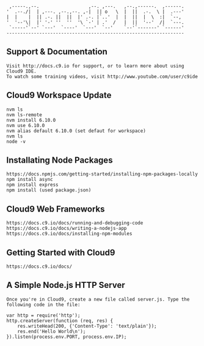      ,-----.,--.                  ,--. ,---.   ,--.,------.  ,------.
    '  .--./|  | ,---. ,--.,--. ,-|  || o   \  |  ||  .-.  \ |  .---'
    |  |    |  || .-. ||  ||  |' .-. |`..'  |  |  ||  |  \  :|  `--, 
    '  '--'\|  |' '-' ''  ''  '\ `-' | .'  /   |  ||  '--'  /|  `---.
     `-----'`--' `---'  `----'  `---'  `--'    `--'`-------' `------'
    ----------------------------------------------------------------- 



## Support & Documentation

	Visit http://docs.c9.io for support, or to learn more about using Cloud9 IDE. 
	To watch some training videos, visit http://www.youtube.com/user/c9ide

## Cloud9 Workspace Update

	nvm ls
	nvm ls-remote
	nvm install 6.10.0
	nvm use 6.10.0
	nvm alias default 6.10.0 (set defaut for workspace)
	nvm ls
	node -v
	
## Installating Node Packages

	https://docs.npmjs.com/getting-started/installing-npm-packages-locally
	npm install async
	npm install express
	npm install (used package.json)

## Cloud9 Web Frameworks

    https://docs.c9.io/docs/running-and-debugging-code
    https://docs.c9.io/docs/writing-a-nodejs-app
    https://docs.c9.io/docs/installing-npm-modules

## Getting Started with Cloud9

	https://docs.c9.io/docs/

## A Simple Node.js HTTP Server

	Once you're in Cloud9, create a new file called server.js. Type the following code in the file:

	var http = require('http');
	http.createServer(function (req, res) {
	    res.writeHead(200, {'Content-Type': 'text/plain'});
	    res.end('Hello World\n');
	}).listen(process.env.PORT, process.env.IP);




    
